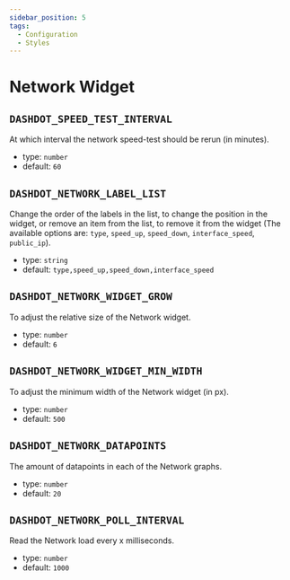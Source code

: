 ```yaml
---
sidebar_position: 5
tags:
  - Configuration
  - Styles
---
```


# Network Widget

## `DASHDOT_SPEED_TEST_INTERVAL`

At which interval the network speed-test should be rerun (in minutes).

- type: `number`
- default: `60`

## `DASHDOT_NETWORK_LABEL_LIST`

Change the order of the labels in the list, to change the position in the widget, or remove an item from the list, to remove it from the widget (The available options are: `type`, `speed_up`, `speed_down`, `interface_speed`, `public_ip`).

- type: `string`
- default: `type,speed_up,speed_down,interface_speed`

## `DASHDOT_NETWORK_WIDGET_GROW`

To adjust the relative size of the Network widget.

- type: `number`
- default: `6`

## `DASHDOT_NETWORK_WIDGET_MIN_WIDTH`

To adjust the minimum width of the Network widget (in px).

- type: `number`
- default: `500`

## `DASHDOT_NETWORK_DATAPOINTS`

The amount of datapoints in each of the Network graphs.

- type: `number`
- default: `20`

## `DASHDOT_NETWORK_POLL_INTERVAL`

Read the Network load every x milliseconds.

- type: `number`
- default: `1000`
